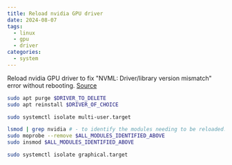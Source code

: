 ```yaml
---
title: Reload nvidia GPU driver
date: 2024-08-07
tags:
  - linux
  - gpu
  - driver
categories:
  - system
---
```


Reload nvidia GPU driver to fix "NVML: Driver/library version mismatch" error without rebooting. [Source](https://forums.developer.nvidia.com/t/how-to-fix-nvml-driver-library-version-mismatch-without-rebooting/269998)

<!-- more -->

```bash
sudo apt purge $DRIVER_TO_DELETE
sudo apt reinstall $DRIVER_OF_CHOICE

sudo systemctl isolate multi-user.target

lsmod | grep nvidia # - to identify the modules needing to be reloaded.
sudo moprobe --remove $ALL_MODULES_IDENTIFIED_ABOVE
sudo insmod $ALL_MODULES_IDENTIFIED_ABOVE

sudo systemctl isolate graphical.target
```
